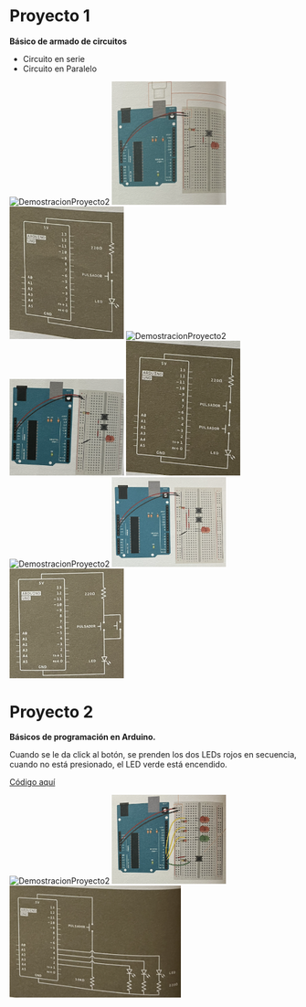 # Proyecto 1

**Básico de armado de circuitos**

- Circuito en serie
- Circuito en Paralelo

<img src="./Demostraciones/P1.gif" alt="DemostracionProyecto2" width="100"/>

<img src="./Img/P1EsquematicoBasico.png" alt="Esquematico1Proyecto1" width="200"/>
<img src="./Img/P1DiagramaBasico.png" alt="Diagrama1Proyecto1" width="200"/>

<img src="./Demostraciones/P1.2.gif" alt="DemostracionProyecto2" width="100"/>

<img src="./Img/P1EsquematicoSerie.png" alt="Esquematico2Proyecto1" width="200"/>
<img src="./Img/P1DiagramaSerie.png" alt="Diagrama2Proyecto1" width="200"/>

<img src="./Demostraciones/P1.3.gif" alt="DemostracionProyecto2" width="100"/>

<img src="./Img/P1EsquematicoParalelo.png" alt="Esquematico3Proyecto1" width="200"/>
<img src="./Img/P1DiagramaParalelo.png" alt="Diagrama3Proyecto1" width="200"/>

<br>

# Proyecto 2

**Básicos de programación en Arduino.**

Cuando se le da click al botón, se prenden los dos LEDs rojos en secuencia, cuando no está presionado, el LED verde está encendido.

[Código aquí](./Proyecto2NaveEspacial/Proyecto2NaveEspacial.ino)

<img src="./Demostraciones/P2.gif" alt="DemostracionProyecto2" width="200"/>

<img src="./Img/P2Esquematico.png" alt="EsquematicoProyecto2" width="200"/>
<img src="./Img/P2Diagrama.png" alt="DiagramaProyecto2" width="300"/>

<br>
